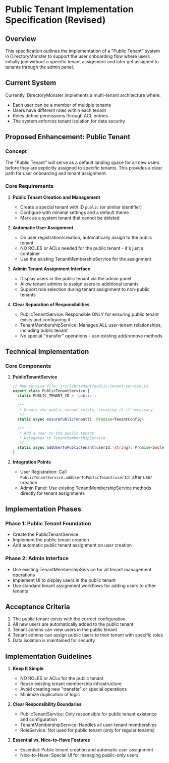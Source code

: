 # Public Tenant Implementation Specification (Revised)

## Overview

This specification outlines the implementation of a "Public Tenant" system in DirectoryMonster to support the user onboarding flow where users initially join without a specific tenant assignment and later get assigned to tenants through the admin panel.

## Current System

Currently, DirectoryMonster implements a multi-tenant architecture where:
- Each user can be a member of multiple tenants
- Users have different roles within each tenant
- Roles define permissions through ACL entries
- The system enforces tenant isolation for data security

## Proposed Enhancement: Public Tenant

### Concept

The "Public Tenant" will serve as a default landing space for all new users before they are explicitly assigned to specific tenants. This provides a clear path for user onboarding and tenant assignment.

### Core Requirements

1. **Public Tenant Creation and Management**
   - Create a special tenant with ID `public` (or similar identifier)
   - Configure with minimal settings and a default theme
   - Mark as a system tenant that cannot be deleted

2. **Automatic User Assignment**
   - On user registration/creation, automatically assign to the public tenant
   - NO ROLES or ACLs needed for the public tenant - it's just a container
   - Use the existing TenantMembershipService for the assignment

3. **Admin Tenant Assignment Interface**
   - Display users in the public tenant via the admin panel
   - Allow tenant admins to assign users to additional tenants
   - Support role selection during tenant assignment to non-public tenants

4. **Clear Separation of Responsibilities**
   - PublicTenantService: Responsible ONLY for ensuring public tenant exists and configuring it
   - TenantMembershipService: Manages ALL user-tenant relationships, including public tenant
   - No special "transfer" operations - use existing add/remove methods

## Technical Implementation

### Core Components

1. **PublicTenantService**
   ```typescript
   // New service file: src/lib/tenant/public-tenant-service.ts
   export class PublicTenantService {
     static PUBLIC_TENANT_ID = 'public';
     
     /**
      * Ensure the public tenant exists, creating it if necessary
      */
     static async ensurePublicTenant(): Promise<TenantConfig>
     
     /**
      * Add a user to the public tenant
      * Delegates to TenantMembershipService
      */
     static async addUserToPublicTenant(userId: string): Promise<boolean>
   }
   ```

2. **Integration Points**
   - User Registration: Call `PublicTenantService.addUserToPublicTenant(userId)` after user creation
   - Admin Panel: Use existing TenantMembershipService methods directly for tenant assignments

## Implementation Phases

### Phase 1: Public Tenant Foundation
- Create the PublicTenantService
- Implement the public tenant creation
- Add automatic public tenant assignment on user creation

### Phase 2: Admin Interface
- Use existing TenantMembershipService for all tenant management operations
- Implement UI to display users in the public tenant
- Use standard tenant assignment workflows for adding users to other tenants

## Acceptance Criteria

1. The public tenant exists with the correct configuration
2. All new users are automatically added to the public tenant
3. Tenant admins can view users in the public tenant
4. Tenant admins can assign public users to their tenant with specific roles
5. Data isolation is maintained for security

## Implementation Guidelines

1. **Keep It Simple**
   - NO ROLES or ACLs for the public tenant
   - Reuse existing tenant membership infrastructure
   - Avoid creating new "transfer" or special operations
   - Minimize duplication of logic

2. **Clear Responsibility Boundaries**
   - PublicTenantService: Only responsible for public tenant existence and configuration
   - TenantMembershipService: Handles all user-tenant memberships
   - RoleService: Not used for public tenant (only for regular tenants)

3. **Essential vs. Nice-to-Have Features**
   - Essential: Public tenant creation and automatic user assignment
   - Nice-to-Have: Special UI for managing public-only users 
